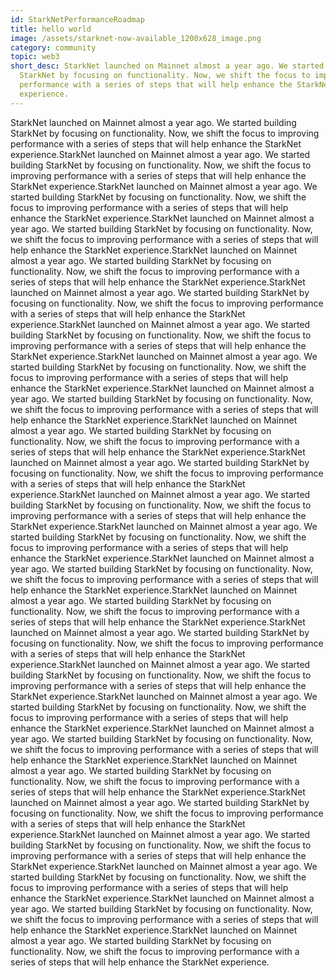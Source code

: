 ```yaml
---
id: StarkNetPerformanceRoadmap
title: hello world
image: /assets/starknet-now-available_1200x628_image.png
category: community
topic: web3
short_desc: StarkNet launched on Mainnet almost a year ago. We started building
  StarkNet by focusing on functionality. Now, we shift the focus to improving
  performance with a series of steps that will help enhance the StarkNet
  experience.
---
```


StarkNet launched on Mainnet almost a year ago. We started building StarkNet by focusing on functionality. Now, we shift the focus to improving performance with a series of steps that will help enhance the StarkNet experience.StarkNet launched on Mainnet almost a year ago. We started building StarkNet by focusing on functionality. Now, we shift the focus to improving performance with a series of steps that will help enhance the StarkNet experience.StarkNet launched on Mainnet almost a year ago. We started building StarkNet by focusing on functionality. Now, we shift the focus to improving performance with a series of steps that will help enhance the StarkNet experience.StarkNet launched on Mainnet almost a year ago. We started building StarkNet by focusing on functionality. Now, we shift the focus to improving performance with a series of steps that will help enhance the StarkNet experience.StarkNet launched on Mainnet almost a year ago. We started building StarkNet by focusing on functionality. Now, we shift the focus to improving performance with a series of steps that will help enhance the StarkNet experience.StarkNet launched on Mainnet almost a year ago. We started building StarkNet by focusing on functionality. Now, we shift the focus to improving performance with a series of steps that will help enhance the StarkNet experience.StarkNet launched on Mainnet almost a year ago. We started building StarkNet by focusing on functionality. Now, we shift the focus to improving performance with a series of steps that will help enhance the StarkNet experience.StarkNet launched on Mainnet almost a year ago. We started building StarkNet by focusing on functionality. Now, we shift the focus to improving performance with a series of steps that will help enhance the StarkNet experience.StarkNet launched on Mainnet almost a year ago. We started building StarkNet by focusing on functionality. Now, we shift the focus to improving performance with a series of steps that will help enhance the StarkNet experience.StarkNet launched on Mainnet almost a year ago. We started building StarkNet by focusing on functionality. Now, we shift the focus to improving performance with a series of steps that will help enhance the StarkNet experience.StarkNet launched on Mainnet almost a year ago. We started building StarkNet by focusing on functionality. Now, we shift the focus to improving performance with a series of steps that will help enhance the StarkNet experience.StarkNet launched on Mainnet almost a year ago. We started building StarkNet by focusing on functionality. Now, we shift the focus to improving performance with a series of steps that will help enhance the StarkNet experience.StarkNet launched on Mainnet almost a year ago. We started building StarkNet by focusing on functionality. Now, we shift the focus to improving performance with a series of steps that will help enhance the StarkNet experience.StarkNet launched on Mainnet almost a year ago. We started building StarkNet by focusing on functionality. Now, we shift the focus to improving performance with a series of steps that will help enhance the StarkNet experience.StarkNet launched on Mainnet almost a year ago. We started building StarkNet by focusing on functionality. Now, we shift the focus to improving performance with a series of steps that will help enhance the StarkNet experience.StarkNet launched on Mainnet almost a year ago. We started building StarkNet by focusing on functionality. Now, we shift the focus to improving performance with a series of steps that will help enhance the StarkNet experience.StarkNet launched on Mainnet almost a year ago. We started building StarkNet by focusing on functionality. Now, we shift the focus to improving performance with a series of steps that will help enhance the StarkNet experience.StarkNet launched on Mainnet almost a year ago. We started building StarkNet by focusing on functionality. Now, we shift the focus to improving performance with a series of steps that will help enhance the StarkNet experience.StarkNet launched on Mainnet almost a year ago. We started building StarkNet by focusing on functionality. Now, we shift the focus to improving performance with a series of steps that will help enhance the StarkNet experience.StarkNet launched on Mainnet almost a year ago. We started building StarkNet by focusing on functionality. Now, we shift the focus to improving performance with a series of steps that will help enhance the StarkNet experience.StarkNet launched on Mainnet almost a year ago. We started building StarkNet by focusing on functionality. Now, we shift the focus to improving performance with a series of steps that will help enhance the StarkNet experience.StarkNet launched on Mainnet almost a year ago. We started building StarkNet by focusing on functionality. Now, we shift the focus to improving performance with a series of steps that will help enhance the StarkNet experience.StarkNet launched on Mainnet almost a year ago. We started building StarkNet by focusing on functionality. Now, we shift the focus to improving performance with a series of steps that will help enhance the StarkNet experience.StarkNet launched on Mainnet almost a year ago. We started building StarkNet by focusing on functionality. Now, we shift the focus to improving performance with a series of steps that will help enhance the StarkNet experience.StarkNet launched on Mainnet almost a year ago. We started building StarkNet by focusing on functionality. Now, we shift the focus to improving performance with a series of steps that will help enhance the StarkNet experience.
